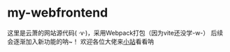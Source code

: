 # my-webfrontend
这里是云萧的网站源代码( ·v·)，采用Webpack打包（因为vite还没学-w-） 
后续会逐渐加入新功能的呐~！
欢迎各位大佬来[小站](https://www.crrashh1542.top/)看看呐
